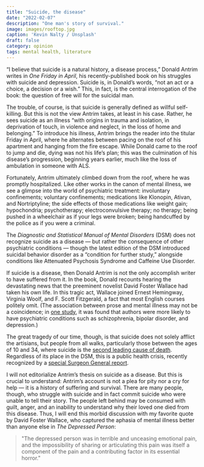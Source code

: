 ```yaml
---
title: "Suicide, the disease"
date: "2022-02-07"
description: "One man's story of survival."
image: images/rooftop.jpg
caption: 'Kevin Nalty / Unsplash'
draft: false
category: opinion
tags: mental health, literature
---
```


“I believe that suicide is a natural history, a disease process,” Donald Antrim writes in *One Friday in April*, his recently-published book on his struggles with suicide and depression. Suicide is, in Donald’s words,  “not an act or a choice, a decision or a wish.” This, in fact, is the central interrogation of the book: the question of free will for the suicidal man. 

The trouble, of course, is that suicide is generally defined as willful self-killing. But this is not the view Antrim takes, at least in his case. Rather, he sees suicide as an illness “with origins in trauma and isolation, in deprivation of touch, in violence and neglect, in the loss of home and belonging.” To introduce his illness, Antrim brings the reader into the titular Friday in April, where he alternates between pacing on the roof of his apartment and hanging from the fire escape. While Donald came to the roof to jump and die, dying was not his life’s plan; this was the culmination of his disease’s progression, beginning years earlier, much like the loss of ambulation in someone with ALS.

Fortunately, Antrim ultimately climbed down from the roof, where he was promptly hospitalized. Like other works in the canon of mental illness, we see a glimpse into the world of psychiatric treatment: involuntary confinements; voluntary confinements; medications like Klonopin, Ativan, and Nortriptyline; the side effects of those medications like weight gain; hypochondria; psychotherapy; electroconvulsive therapy; no therapy; being pushed in a wheelchair as if your legs were broken; being handcuffed by the police as if you were a criminal.

The *Diagnostic and Statistical Manual of Mental Disorders* (DSM) does not recognize suicide as a disease — but rather the consequence of other psychiatric conditions —  though the latest edition of the DSM introduced suicidal behavior disorder as a “condition for further study,” alongside conditions like Attenuated Psychosis Syndrome and Caffeine Use Disorder. 

If suicide is a disease, then Donald Antrim is not the only accomplish writer to have suffered from it. In the book, Donald recounts hearing the devastating news that the preeminent novelist David Foster Wallace had taken his own life. In this tragic act, Wallace joined Ernest Hemingway, Virginia Woolf, and F. Scott Fitzgerald, a fact that most English courses politely omit. (The association between prose and mental illness may not be a coincidence; in [one study](https://www.sciencedirect.com/science/article/abs/pii/S0022395612002804?via%3Dihub), it was found that authors were more likely to have psychiatric conditions such as schizophrenia, bipolar disorder, and depression.)

The great tragedy of our time, though, is that suicide does not solely afflict the artisians, but people from all walks, particularly those between the ages of 10 and 34, where suicide is the [second leading cause of death](https://www.sciencedirect.com/science/article/abs/pii/S0022395612002804?via%3Dihub). Regardless of its place in the DSM, this is a public health crisis, recently recognized by a [special Surgeon General report](https://www.hhs.gov/sites/default/files/surgeon-general-youth-mental-health-advisory.pdf).

I will not editorialize Antrim’s thesis on suicide as a disease. But this is crucial to understand: Antrim’s account is not a plea for pity nor a cry for help — it is a history of suffering and survival. There are many people, though, who struggle with suicide and in fact commit suicide who were unable to tell their story. The people left behind may be consumed with guilt, anger, and an inability to understand why their loved one died from this disease. Thus, I will end this morbid discussion with my favorite quote by David Foster Wallace, who captured the aphasia of mental illness better than anyone else in *The Depressed Person*:

> "The depressed person was in terrible and unceasing emotional pain, and the impossibility of sharing or articulating this pain was itself a component of the pain and a contributing factor in its essential horror."
